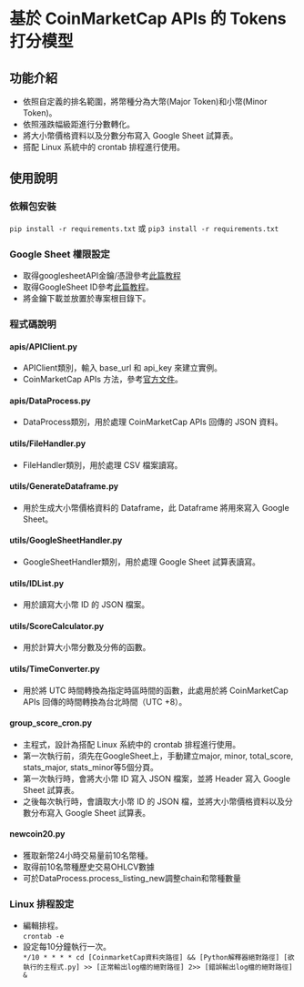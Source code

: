 # 基於 CoinMarketCap APIs 的 Tokens 打分模型
## 功能介紹
- 依照自定義的排名範圍，將幣種分為大幣(Major Token)和小幣(Minor Token)。
- 依照漲跌幅級距進行分數轉化。
- 將大小幣價格資料以及分數分布寫入 Google Sheet 試算表。
- 搭配 Linux 系統中的 crontab 排程進行使用。
## 使用說明
### 依賴包安裝
```pip install -r requirements.txt``` 或 ```pip3 install -r requirements.txt```
### Google Sheet 權限設定
- 取得googlesheetAPI金鑰/憑證參考[此篇教程](https://medium.com/%E8%BB%9F%E9%AB%94%E9%96%8B%E7%99%BC/%E6%8B%BF-google-%E6%86%91%E8%AD%89-api-e92d87cb42af)
- 取得GoogleSheet ID參考[此篇教程](https://www.learncodewithmike.com/2020/08/python-write-to-google-sheet.html)。
- 將金鑰下載並放置於專案根目錄下。
### 程式碼說明
#### **apis/APIClient.py**
- APIClient類別，輸入 base_url 和 api_key 來建立實例。
- CoinMarketCap APIs 方法，參考[官方文件](https://coinmarketcap.com/api/documentation/v1/)。
#### **apis/DataProcess.py**
- DataProcess類別，用於處理 CoinMarketCap APIs 回傳的 JSON 資料。
#### **utils/FileHandler.py**
- FileHandler類別，用於處理 CSV 檔案讀寫。
#### **utils/GenerateDataframe.py**
- 用於生成大小幣價格資料的 Dataframe，此 Dataframe 將用來寫入 Google Sheet。
#### **utils/GoogleSheetHandler.py**
- GoogleSheetHandler類別，用於處理 Google Sheet 試算表讀寫。
#### **utils/IDList.py**
- 用於讀寫大小幣 ID 的 JSON 檔案。
#### **utils/ScoreCalculator.py**
- 用於計算大小幣分數及分佈的函數。
#### **utils/TimeConverter.py**
- 用於將 UTC 時間轉換為指定時區時間的函數，此處用於將 CoinMarketCap APIs 回傳的時間轉換為台北時間（UTC +8）。
#### **group_score_cron.py**
- 主程式，設計為搭配 Linux 系統中的 crontab 排程進行使用。
- 第一次執行前，須先在GoogleSheet上，手動建立major, minor, total_score, stats_major, stats_minor等5個分頁。
- 第一次執行時，會將大小幣 ID 寫入 JSON 檔案，並將 Header 寫入 Google Sheet 試算表。
- 之後每次執行時，會讀取大小幣 ID 的 JSON 檔，並將大小幣價格資料以及分數分布寫入 Google Sheet 試算表。
#### **newcoin20.py**
- 獲取新幣24小時交易量前10名幣種。
- 取得前10名幣種歷史交易OHLCV數據
- 可於DataProcess.process_listing_new調整chain和幣種數量
### Linux 排程設定
- 編輯排程。 \
```crontab -e```
- 設定每10分鐘執行一次。 \
```*/10 * * * * cd [CoinmarketCap資料夾路徑] && [Python解釋器絕對路徑] [欲執行的主程式.py] >> [正常輸出log檔的絕對路徑] 2>> [錯誤輸出log檔的絕對路徑] &```